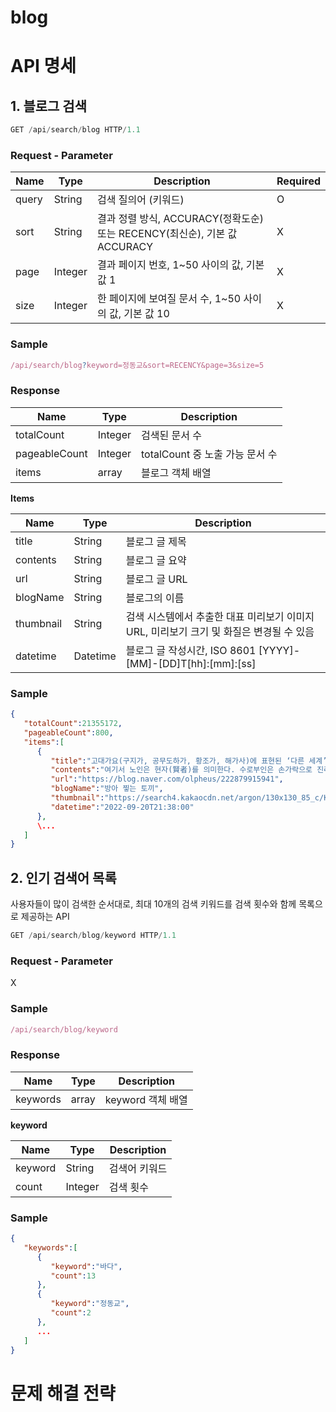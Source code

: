 # blog

# API 명세

## 1. 블로그 검색

```jsx
GET /api/search/blog HTTP/1.1
```

### Request - Parameter

| Name | Type | Description | Required |
| --- | --- | --- | --- |
| query | String | 검색 질의어 (키워드) | O |
| sort | String | 결과 정렬 방식, ACCURACY(정확도순) 또는 RECENCY(최신순), 기본 값 ACCURACY | X |
| page | Integer | 결과 페이지 번호, 1~50 사이의 값, 기본 값 1 | X |
| size | Integer | 한 페이지에 보여질 문서 수, 1~50 사이의 값, 기본 값 10 | X |

### Sample

```jsx
/api/search/blog?keyword=정동교&sort=RECENCY&page=3&size=5
```

### Response

| Name | Type | Description |
| --- | --- | --- |
| totalCount | Integer | 검색된 문서 수 |
| pageableCount | Integer | totalCount 중 노출 가능 문서 수 |
| items | array | 블로그 객체 배열 |

**Items**

| Name | Type | Description |
| --- | --- | --- |
| title | String | 블로그 글 제목 |
| contents | String | 블로그 글 요약 |
| url | String | 블로그 글 URL |
| blogName | String | 블로그의 이름 |
| thumbnail | String | 검색 시스템에서 추출한 대표 미리보기 이미지 URL, 미리보기 크기 및 화질은 변경될 수 있음 |
| datetime | Datetime | 블로그 글 작성시간, ISO 8601 [YYYY]-[MM]-[DD]T[hh]:[mm]:[ss] |

### Sample

```json
{
   "totalCount":21355172,
   "pageableCount":800,
   "items":[
      {
         "title":"고대가요(구지가, 공무도하가, 황조가, 해가사)에 표현된 ‘다른 세계’",
         "contents":"여기서 노인은 현자(賢者)를 의미한다. 수로부인은 손가락으로 진리(꽃)를 가리켰고, 노인은 목숨을 걸고 벼랑으로 올라가 꽃을 꺾는 행위를 실천한 것이다. • <b>바다</b>를 지배하는 용왕도 수로부인의 명성을 익히 들었는가 보다. 부임지로 향하는 남편(순정공) 앞에서 수로부인을 납치한 것을 보면 말이다. 마을 노인의 지혜...",
         "url":"https://blog.naver.com/olpheus/222879915941",
         "blogName":"방아 찧는 토끼",
         "thumbnail":"https://search4.kakaocdn.net/argon/130x130_85_c/KuduIGY4vbz",
         "datetime":"2022-09-20T21:38:00"
      },
      \...
   ]
}
```

## 2. 인기 검색어 목록

사용자들이 많이 검색한 순서대로, 최대 10개의 검색 키워드를 검색 횟수와 함께 목록으로 제공하는 API

```jsx
GET /api/search/blog/keyword HTTP/1.1
```

### Request - Parameter

X

### Sample

```jsx
/api/search/blog/keyword
```

### Response

| Name | Type | Description |
| --- | --- | --- |
| keywords | array | keyword 객체 배열 |

**keyword**

| Name | Type | Description |
| --- | --- | --- |
| keyword | String | 검색어 키워드 |
| count | Integer | 검색 횟수 |

### Sample

```json
{
   "keywords":[
      {
         "keyword":"바다",
         "count":13
      },
      {
         "keyword":"정동교",
         "count":2
      },
      ...
   ]
}
```

# 문제 해결 전략
